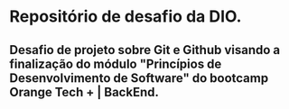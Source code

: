 # Repositório de desafio da DIO.
## Desafio de projeto sobre Git e Github visando a finalização do módulo "Princípios de Desenvolvimento de Software" do bootcamp Orange Tech + | BackEnd.
